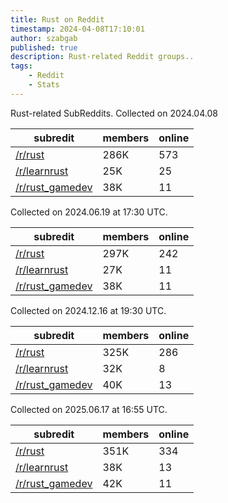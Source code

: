 ```yaml
---
title: Rust on Reddit
timestamp: 2024-04-08T17:10:01
author: szabgab
published: true
description: Rust-related Reddit groups..
tags:
    - Reddit
    - Stats
---
```


Rust-related SubReddits. Collected on 2024.04.08

| subredit | members | online |
| -------- | ------- | ------ |
| [/r/rust](https://www.reddit.com/r/rust/)                 | 286K | 573 |
| [/r/learnrust](https://www.reddit.com/r/learnrust/)       |  25K |  25 |
| [/r/rust_gamedev](https://www.reddit.com/r/rust_gamedev/) |  38K |  11 |


Collected on 2024.06.19 at 17:30 UTC.

| subredit | members | online |
| -------- | ------- | ------ |
| [/r/rust](https://www.reddit.com/r/rust/)                 | 297K | 242 |
| [/r/learnrust](https://www.reddit.com/r/learnrust/)       |  27K |  11 |
| [/r/rust_gamedev](https://www.reddit.com/r/rust_gamedev/) |  38K |  11 |

Collected on 2024.12.16 at 19:30 UTC.

| subredit | members | online |
| -------- | ------- | ------ |
| [/r/rust](https://www.reddit.com/r/rust/)                 | 325K | 286 |
| [/r/learnrust](https://www.reddit.com/r/learnrust/)       |  32K |   8 |
| [/r/rust_gamedev](https://www.reddit.com/r/rust_gamedev/) |  40K |  13 |

Collected on 2025.06.17 at 16:55 UTC.

| subredit | members | online |
| -------- | ------- | ------ |
| [/r/rust](https://www.reddit.com/r/rust/)                 | 351K | 334 |
| [/r/learnrust](https://www.reddit.com/r/learnrust/)       |  38K |  13 |
| [/r/rust_gamedev](https://www.reddit.com/r/rust_gamedev/) |  42K |  11 |


